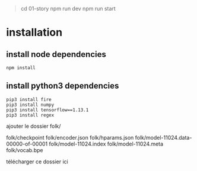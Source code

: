 > cd 01-story
> npm run dev
> npm run start


# installation

## install node dependencies

    npm install


## install python3 dependencies

    pip3 install fire
    pip3 install numpy
    pip3 install tensorflow==1.13.1
    pip3 install regex

ajouter le dossier folk/

folk/checkpoint
folk/encoder.json
folk/hparams.json
folk/model-11024.data-00000-of-00001
folk/model-11024.index
folk/model-11024.meta
folk/vocab.bpe

télécharger ce dossier ici

